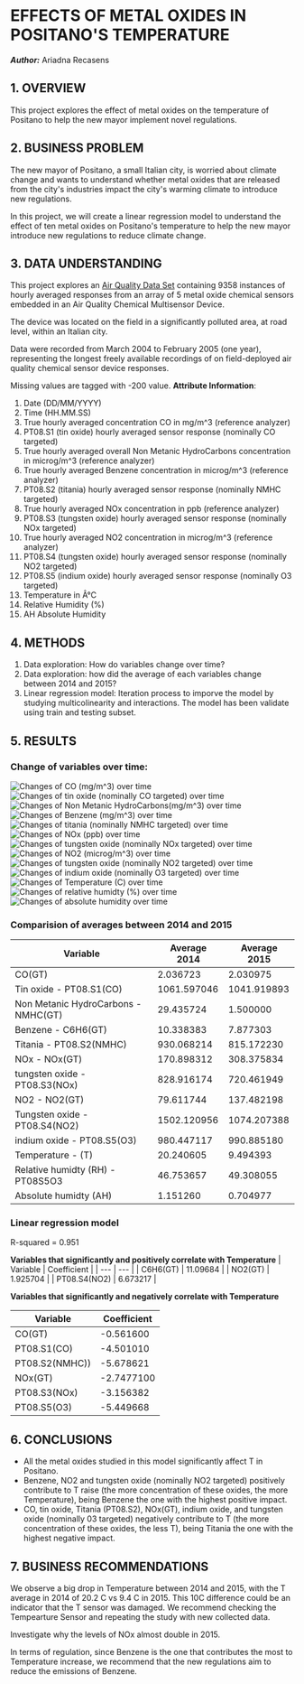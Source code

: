# EFFECTS OF METAL OXIDES IN POSITANO'S TEMPERATURE 

***Author:*** Ariadna Recasens


## 1. OVERVIEW
This project explores the effect of metal oxides on the temperature of Positano to help the new mayor implement novel regulations. 


## 2. BUSINESS PROBLEM
The new mayor of Positano, a small Italian city, is worried about climate change and wants to understand whether metal oxides that are released from the city's industries impact the city's warming climate to introduce new regulations.

In this project, we will create a linear regression model to understand the effect of ten metal oxides on Positano's temperature to help the new mayor introduce new regulations to reduce climate change. 


## 3. DATA UNDERSTANDING
This project explores an [Air Quality Data Set](https://archive.ics.uci.edu/ml/datasets/Air+Quality) containing 9358 instances of hourly averaged responses from an array of 5 metal oxide chemical sensors embedded in an Air Quality Chemical Multisensor Device. 

The device was located on the field in a significantly polluted area, at road level, within an Italian city. 

Data were recorded from March 2004 to February 2005 (one year), representing the longest freely available recordings of on field-deployed air quality chemical sensor device responses. 

Missing values are tagged with -200 value.
**Attribute Information**:
1. Date (DD/MM/YYYY)
1. Time (HH.MM.SS)
1. True hourly averaged concentration CO in mg/m^3 (reference analyzer)
1. PT08.S1 (tin oxide) hourly averaged sensor response (nominally CO targeted)
1. True hourly averaged overall Non Metanic HydroCarbons concentration in microg/m^3 (reference analyzer)
1. True hourly averaged Benzene concentration in microg/m^3 (reference analyzer)
1. PT08.S2 (titania) hourly averaged sensor response (nominally NMHC targeted)
1. True hourly averaged NOx concentration in ppb (reference analyzer)
1. PT08.S3 (tungsten oxide) hourly averaged sensor response (nominally NOx targeted)
1. True hourly averaged NO2 concentration in microg/m^3 (reference analyzer)
1. PT08.S4 (tungsten oxide) hourly averaged sensor response (nominally NO2 targeted)
1. PT08.S5 (indium oxide) hourly averaged sensor response (nominally O3 targeted)
1. Temperature in Â°C
1. Relative Humidity (%)
1. AH Absolute Humidity

## 4. METHODS 
1. Data exploration: How do variables change over time?
1. Data exploration: how did the average of each variables change between 2014 and 2015?
1. Linear regression model: Iteration process to imporve the model by studying multicolinearity and interactions. The model has been validate using train and testing subset. 


## 5. RESULTS

### Change of variables over time:

![Changes of CO (mg/m^3) over time](./images/COGT.png)
![Changes of tin oxide (nominally CO targeted) over time](./images/PT08S1CO.png)
![Changes of Non Metanic HydroCarbons(mg/m^3) over time](./images/NMHCGT.png)
![Changes of Benzene (mg/m^3) over time](./images/C6H6GT.png)
![Changes of titania (nominally NMHC targeted) over time](./images/PT08S2NMHC.png)
![Changes of NOx (ppb) over time](./images/NOxGT.png)
![Changes of tungsten oxide (nominally NOx targeted) over time](./images/PT08S3NOx.png)
![Changes of NO2 (microg/m^3) over time](./images/NO2GT.png)
![Changes of tungsten oxide (nominally NO2 targeted) over time](./images/PT08S4NO2.png)
![Changes of indium oxide (nominally O3 targeted) over time](./images/PT08S5O3.png)
![Changes of Temperature (C) over time](./images/T.png)
![Changes of relative humidty (%) over time](./images/RH.png)
![Changes of absolute humidity over time](./images/AH.png)

### Comparision of averages between 2014 and 2015 
| Variable | Average 2014 | Average 2015 |
| --- | --- | --- |
| CO(GT) | 2.036723 | 2.030975 |
| Tin oxide - PT08.S1(CO) | 1061.597046 | 1041.919893 |
| Non Metanic HydroCarbons - NMHC(GT) | 29.435724 |1.500000 |
| Benzene - C6H6(GT) | 10.338383 | 7.877303 |
| Titania - PT08.S2(NMHC) | 930.068214 | 815.172230 |
| NOx - NOx(GT) | 170.898312 | 308.375834 |
| tungsten oxide - PT08.S3(NOx)| 828.916174 | 720.461949 |
| NO2 - NO2(GT) | 79.611744 | 137.482198 |
| Tungsten oxide -  PT08.S4(NO2)| 1502.120956 | 1074.207388 |
| indium oxide - PT08.S5(O3) | 980.447117 | 990.885180 |
| Temperature - (T) | 20.240605 | 9.494393 |
| Relative humidty (RH)  - PT08S5O3 | 46.753657 | 49.308055 |
| Absolute humidty (AH) | 1.151260 | 0.704977 |


### Linear regression model
R-squared = 0.951

**Variables that significantly and positively correlate with Temperature** 
| Variable | Coefficient |
| --- | --- | 
| C6H6(GT) | 11.09684 |
| NO2(GT) | 1.925704 |
| PT08.S4(NO2) | 6.673217 |


**Variables that significantly and negatively correlate with Temperature** 

| Variable | Coefficient |
| --- | --- |
| CO(GT) | -0.561600 |
| PT08.S1(CO) | -4.501010 |
| PT08.S2(NMHC)) | -5.678621 |
| NOx(GT) | -2.7477100 |
| PT08.S3(NOx) | -3.156382 |
| PT08.S5(O3) | -5.449668 |


## 6. CONCLUSIONS
* All the metal oxides studied in this model significantly affect T in Positano.
* Benzene,  NO2 and tungsten oxide (nominally NO2 targeted) positively contribute to T raise (the more concentration of these oxides, the more Temperature), being Benzene the one with the highest positive impact. 
* CO, tin oxide, Titania (PT08.S2), NOx(GT), indium oxide, and tungsten oxide (nominally 03 targeted) negatively contribute to T (the more concentration of these oxides, the less T), being Titania the one with the highest negative impact. 


## 7. BUSINESS RECOMMENDATIONS
We observe a big drop in Temperature between 2014 and 2015, with the T average in 2014 of 20.2 C vs 9.4 C in 2015. This 10C difference could be an indicator that the T sensor was damaged. We recommend checking the Tempearture Sensor and repeating the study with new collected data.

Investigate why the levels of NOx almost double in 2015.

In terms of regulation, since Benzene is the one that contributes the most to Temperature increase, we recommend that the new regulations aim to reduce the emissions of Benzene. 


